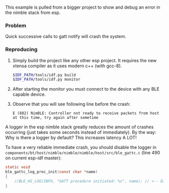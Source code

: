 This example is pulled from a bigger project to show and debug an error
in the nimble stack from esp.

### Problem

Quick successive calls to gatt notify will crash the system.

### Reproducing

1. Simply build the project like any other esp project. It requires the new xtensa compiler as it uses modern c++ (with gcc-8).

   ```bash
   $IDF_PATH/tools/idf.py build
   $IDF_PATH/tools/idf.py monitor
   ```

2. After starting the monitor you must connect to the device with any BLE capable device.
3. Observe that you will see following line before the crash:

   ```E (882) NimBLE: Controller not ready to receive packets from host at this time, try again after sometime```

A logger in the esp nimble stack greatly reduces the amount of crashes occurring (just takes some seconds instead of immediately).
By the way: Why is there a logger by default? This increases latency A LOT!

To have a very reliable immediate crash, you should disable the logger in
`components/bt/host/nimble/nimble/nimble/host/src/ble_gattc.c` (line 490 on current esp-idf master):

```c
static void
ble_gattc_log_proc_init(const char *name)
{
	//BLE_HS_LOG(INFO, "GATT procedure initiated: %s", name); // <-- DISABLE THIS LINE!
}
```
